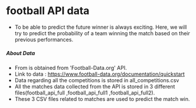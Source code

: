 # football API data
- To be able to predict the future winner is always exciting. Here, we will try to predict the probability of a team winning the match based on their previous performances. 

##### About Data
- From is obtained from 'Football-Data.org' API.
- Link to data : https://www.football-data.org/documentation/quickstart
- Data regarding all the competitions is stored in all_competitions.csv
- All the matches data collected from the API is stored in 3 different files(football_api_full ,football_api_full1 ,football_api_full2).
- These 3 CSV files related to matches are used to predict the match win.
